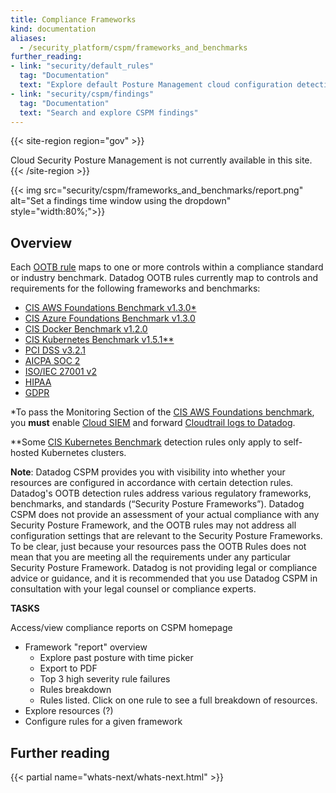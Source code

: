 ```yaml
---
title: Compliance Frameworks
kind: documentation
aliases:
  - /security_platform/cspm/frameworks_and_benchmarks
further_reading:
- link: "security/default_rules"
  tag: "Documentation"
  text: "Explore default Posture Management cloud configuration detection rules"
- link: "security/cspm/findings"
  tag: "Documentation"
  text: "Search and explore CSPM findings"
---
```


{{< site-region region="gov" >}}
<div class="alert alert-warning">
Cloud Security Posture Management is not currently available in this site.
</div>
{{< /site-region >}}

{{< img src="security/cspm/frameworks_and_benchmarks/report.png" alt="Set a findings time window using the dropdown" style="width:80%;">}}

## Overview

Each [OOTB rule][1] maps to one or more controls within a compliance standard or industry benchmark. Datadog OOTB rules currently map to controls and requirements for the following frameworks and benchmarks:

- [CIS AWS Foundations Benchmark v1.3.0*][2]
- [CIS Azure Foundations Benchmark v1.3.0][3]
- [CIS Docker Benchmark v1.2.0][4]
- [CIS Kubernetes Benchmark v1.5.1**][5]
- [PCI DSS v3.2.1][6]
- [AICPA SOC 2][7]
- [ISO/IEC 27001 v2][8]
- [HIPAA][9]
- [GDPR][10]

*To pass the Monitoring Section of the [CIS AWS Foundations benchmark][2], you **must** enable [Cloud SIEM][11] and forward [Cloudtrail logs to Datadog][12].

**Some [CIS Kubernetes Benchmark][5] detection rules only apply to self-hosted Kubernetes clusters.

**Note**: Datadog CSPM provides you with visibility into whether your resources are configured in accordance with certain detection rules. Datadog's OOTB detection rules address various regulatory frameworks, benchmarks, and standards (“Security Posture Frameworks”). Datadog CSPM does not provide an assessment of your actual compliance with any Security Posture Framework, and the OOTB rules may not address all configuration settings that are relevant to the Security Posture Frameworks. To be clear, just because your resources pass the OOTB Rules does not mean that you are meeting all the requirements under any particular Security Posture Framework. Datadog is not providing legal or compliance advice or guidance, and it is recommended that you use Datadog CSPM in consultation with your legal counsel or compliance experts.

**TASKS**

Access/view compliance reports on CSPM homepage
- Framework "report" overview
    - Explore past posture with time picker
    - Export to PDF
    - Top 3 high severity rule failures
    - Rules breakdown
    - Rules listed. Click on one rule to see a full breakdown of resources.
- Explore resources (?)
- Configure rules for a given framework
## Further reading

{{< partial name="whats-next/whats-next.html" >}}

[1]: /security_monitoring/default_rules/
[2]: https://www.cisecurity.org/benchmark/amazon_web_services/
[3]: https://www.cisecurity.org/benchmark/azure
[4]: https://www.cisecurity.org/benchmark/docker
[5]: https://www.cisecurity.org/benchmark/kubernetes/
[6]: https://www.pcisecuritystandards.org/document_library
[7]: https://www.aicpa.org/interestareas/frc/assuranceadvisoryservices/aicpasoc2report.html
[8]: https://www.iso.org/isoiec-27001-information-security.html
[9]: https://www.hhs.gov/hipaa/index.html
[10]: https://gdpr.eu/
[11]: /security/cloud_siem/
[12]: /integrations/amazon_cloudtrail/
[13]: https://app.datadoghq.com/security/configuration/rules/
[14]: /integrations/slack/
[15]: /integrations/jira/
[16]: /integrations/pagerduty
[17]: /integrations/servicenow/
[18]: /integrations/microsoft_teams/
[19]: /integrations/webhooks/
